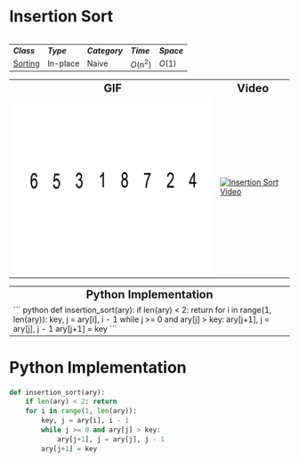 # Insertion Sort
<table>
	<tr>
		<table>
			<tr>
			    <td><strong><i>Class</i></strong></td>
			    <td><strong><i>Type</i></strong></td>
			    <td><strong><i>Category</i></strong></td>
			    <td><strong><i>Time</i></strong></td>
			    <td><strong><i>Space</i></strong></td>
			</tr>
			<tr>
			    <td><a href="/quickreference/Sorting/Sorting">Sorting</a></td>
			    <td>In-place</td>
			    <td>Naive</td>
			    <td><i>O</i>(n<sup>2</sup>)</td>
			    <td><i>O</i>(1)</td>
			</tr>
		</table>
	</tr>
	<tr>
		<table>
			<tr style="text-align: center; font-size:20px;">
				<td><strong>GIF</strong></td>
				<td><strong>Video</strong></td>
			</tr>
		    <tr>
		        <td><img src="InsertionSort.gif" alt="Insertion Sort GIF" width="525" height="315"/></td>
		        <td><a href="https://youtu.be/JU767SDMDvA"><img src="http://img.youtube.com/vi/JU767SDMDvA/0.jpg" alt="Insertion Sort Video" width="560" height="315"/></a></td>
		    </tr>
		</table>
	</tr>
	<tr>
		<table>
			<tr style="text-align: center; font-size:20px;">
				<td><strong>Python Implementation</strong></td>
			</tr>
			<tr>
				<td><div markdown="1">
``` python
def insertion_sort(ary):
    if len(ary) < 2: return
    for i in range(1, len(ary)):
        key, j = ary[i], i - 1
        while j >= 0 and ary[j] > key: 
            ary[j+1], j = ary[j], j - 1
        ary[j+1] = key
```
				</div></td>
			</tr>
		</table>
	</tr>
</table>

# Python Implementation
``` python
def insertion_sort(ary):
    if len(ary) < 2: return
    for i in range(1, len(ary)):
        key, j = ary[i], i - 1
        while j >= 0 and ary[j] > key: 
            ary[j+1], j = ary[j], j - 1
        ary[j+1] = key
```